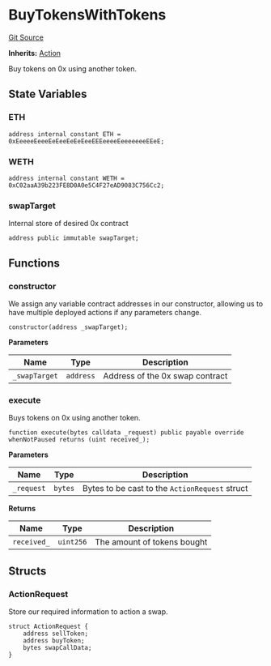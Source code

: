 # BuyTokensWithTokens
[Git Source](https://github.com/FloorDAO/floor-v2/blob/c8169a0594ad07a37d169672a50f4155c41be809/src/contracts/actions/0x/BuyTokensWithTokens.sol)

**Inherits:**
[Action](/src/contracts/actions/Action.sol/contract.Action.md)

Buy tokens on 0x using another token.


## State Variables
### ETH

```solidity
address internal constant ETH = 0xEeeeeEeeeEeEeeEeEeEeeEEEeeeeEeeeeeeeEEeE;
```


### WETH

```solidity
address internal constant WETH = 0xC02aaA39b223FE8D0A0e5C4F27eAD9083C756Cc2;
```


### swapTarget
Internal store of desired 0x contract


```solidity
address public immutable swapTarget;
```


## Functions
### constructor

We assign any variable contract addresses in our constructor, allowing us
to have multiple deployed actions if any parameters change.


```solidity
constructor(address _swapTarget);
```
**Parameters**

|Name|Type|Description|
|----|----|-----------|
|`_swapTarget`|`address`|Address of the 0x swap contract|


### execute

Buys tokens on 0x using another token.


```solidity
function execute(bytes calldata _request) public payable override whenNotPaused returns (uint received_);
```
**Parameters**

|Name|Type|Description|
|----|----|-----------|
|`_request`|`bytes`|Bytes to be cast to the `ActionRequest` struct|

**Returns**

|Name|Type|Description|
|----|----|-----------|
|`received_`|`uint256`|The amount of tokens bought|


## Structs
### ActionRequest
Store our required information to action a swap.


```solidity
struct ActionRequest {
    address sellToken;
    address buyToken;
    bytes swapCallData;
}
```

